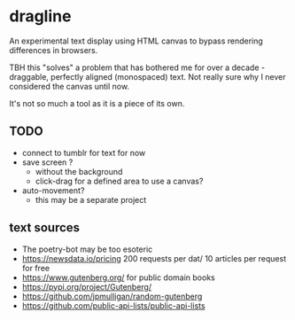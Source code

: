 # dragline

An experimental text display using HTML canvas to bypass rendering differences in browsers.

TBH this "solves" a problem that has bothered me for over a decade - draggable, perfectly aligned (monospaced) text. Not really sure why I never considered the canvas until now.

It's not so much a tool as it is a piece of its own.

## TODO

- connect to tumblr for text for now
- save screen ?
  - without the background
  - click-drag for a defined area to use a canvas?
- auto-movement?
  - this may be a separate project

## text sources

- The poetry-bot may be too esoteric
- https://newsdata.io/pricing 200 requests per dat/ 10 articles per request for free
- https://www.gutenberg.org/ for public domain books
- https://pypi.org/project/Gutenberg/
- https://github.com/jpmulligan/random-gutenberg
- https://github.com/public-api-lists/public-api-lists
